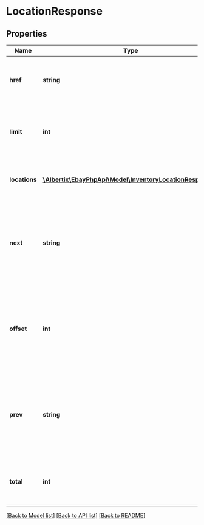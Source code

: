 # LocationResponse

## Properties
Name | Type | Description | Notes
------------ | ------------- | ------------- | -------------
**href** | **string** | This is the URL to the current page of inventory locations. &lt;br&gt;&lt;br&gt;&lt;b&gt;Max length&lt;/b&gt;: 2048 | [optional] 
**limit** | **int** | This integer value is the the number of inventory locations that will be displayed on each results page. | [optional] 
**locations** | [**\Albertix\EbayPhpApi\Model\InventoryLocationResponse[]**](InventoryLocationResponse.md) | An array of one or more of the merchant&#39;s inventory locations. | [optional] 
**next** | **string** | This is the URL to the next page of inventory locations. This field is returned only if there are additional inventory locations to view. &lt;br&gt;&lt;br&gt;&lt;b&gt;Max length&lt;/b&gt;: 2048 | [optional] 
**offset** | **int** | Returns how many result sets were skipped before the currently returned result set. If this value is &lt;code&gt;0&lt;/code&gt;, it indicates that you&#39;re looking at the first result set. | [optional] 
**prev** | **string** | This is the URL to the previous page of inventory locations. This field is returned only if there are previous inventory locations to view. &lt;br&gt;&lt;br&gt;&lt;b&gt;Max length&lt;/b&gt;: 2048 | [optional] 
**total** | **int** | Returns the total number of inventory locations in the paginated collection. | [optional] 

[[Back to Model list]](../README.md#documentation-for-models) [[Back to API list]](../README.md#documentation-for-api-endpoints) [[Back to README]](../README.md)


